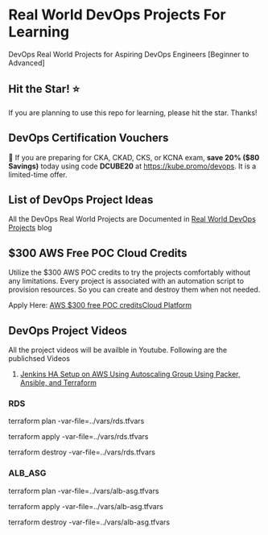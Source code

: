 # Real World DevOps Projects For Learning

DevOps Real World Projects for Aspiring DevOps Engineers [Beginner to Advanced]

## Hit the Star! ⭐
If you are planning to use this repo for learning, please hit the star. Thanks!

## DevOps Certification Vouchers

🚀 If you are preparing for CKA, CKAD, CKS, or KCNA exam, **save 20% ($80 Savings)** today using code **DCUBE20** at https://kube.promo/devops. It is a limited-time offer.

## List of DevOps Project Ideas

All the DevOps Real World Projects are Documented in [Real World DevOps Projects](https://devopscube.com/devops-projects/) blog

## $300 AWS Free POC Cloud Credits

Utilize the $300 AWS POC credits to try the projects comfortably without any limitations. Every project is associated with an automation script to provision resources. So you can create and destroy them when not needed.

Apply Here: [AWS $300 free POC creditsCloud Platform](https://pages.awscloud.com/adoptf90d_GLOBAL_POC-credits)

## DevOps Project Videos

All the project videos will be availble in Youtube. Following are the publichsed Videos

1. [Jenkins HA Setup on AWS Using Autoscaling Group Using Packer, Ansible, and Terraform](https://www.youtube.com/watch?v=GLMJhF_cZ5M)


### RDS

terraform plan -var-file=../vars/rds.tfvars

terraform apply -var-file=../vars/rds.tfvars

terraform destroy -var-file=../vars/rds.tfvars

### ALB_ASG

terraform plan -var-file=../vars/alb-asg.tfvars

terraform apply -var-file=../vars/alb-asg.tfvars

terraform destroy -var-file=../vars/alb-asg.tfvars